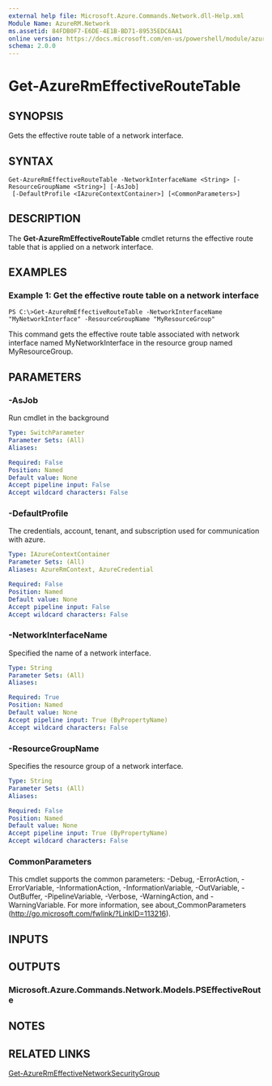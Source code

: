 ```yaml
---
external help file: Microsoft.Azure.Commands.Network.dll-Help.xml
Module Name: AzureRM.Network
ms.assetid: 84FDB0F7-E6DE-4E1B-BD71-89535EDC6AA1
online version: https://docs.microsoft.com/en-us/powershell/module/azurerm.network/get-azurermeffectiveroutetable
schema: 2.0.0
---
```


# Get-AzureRmEffectiveRouteTable

## SYNOPSIS
Gets the effective route table of a network interface.

## SYNTAX

```
Get-AzureRmEffectiveRouteTable -NetworkInterfaceName <String> [-ResourceGroupName <String>] [-AsJob]
 [-DefaultProfile <IAzureContextContainer>] [<CommonParameters>]
```

## DESCRIPTION
The **Get-AzureRmEffectiveRouteTable** cmdlet returns the effective route table that is applied on a network interface.

## EXAMPLES

### Example 1: Get the effective route table on a network interface
```
PS C:\>Get-AzureRmEffectiveRouteTable -NetworkInterfaceName "MyNetworkInterface" -ResourceGroupName "MyResourceGroup"
```

This command gets the effective route table associated with network interface named MyNetworkInterface in the resource group named MyResourceGroup.

## PARAMETERS

### -AsJob
Run cmdlet in the background

```yaml
Type: SwitchParameter
Parameter Sets: (All)
Aliases: 

Required: False
Position: Named
Default value: None
Accept pipeline input: False
Accept wildcard characters: False
```

### -DefaultProfile
The credentials, account, tenant, and subscription used for communication with azure.

```yaml
Type: IAzureContextContainer
Parameter Sets: (All)
Aliases: AzureRmContext, AzureCredential

Required: False
Position: Named
Default value: None
Accept pipeline input: False
Accept wildcard characters: False
```

### -NetworkInterfaceName
Specified the name of a network interface.

```yaml
Type: String
Parameter Sets: (All)
Aliases: 

Required: True
Position: Named
Default value: None
Accept pipeline input: True (ByPropertyName)
Accept wildcard characters: False
```

### -ResourceGroupName
Specifies the resource group of a network interface.

```yaml
Type: String
Parameter Sets: (All)
Aliases: 

Required: False
Position: Named
Default value: None
Accept pipeline input: True (ByPropertyName)
Accept wildcard characters: False
```

### CommonParameters
This cmdlet supports the common parameters: -Debug, -ErrorAction, -ErrorVariable, -InformationAction, -InformationVariable, -OutVariable, -OutBuffer, -PipelineVariable, -Verbose, -WarningAction, and -WarningVariable. For more information, see about_CommonParameters (http://go.microsoft.com/fwlink/?LinkID=113216).

## INPUTS

## OUTPUTS

### Microsoft.Azure.Commands.Network.Models.PSEffectiveRoute

## NOTES

## RELATED LINKS

[Get-AzureRmEffectiveNetworkSecurityGroup](./Get-AzureRmEffectiveNetworkSecurityGroup.md)


